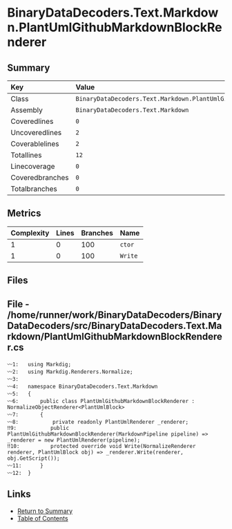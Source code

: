 ﻿# BinaryDataDecoders.Text.Markdown.PlantUmlGithubMarkdownBlockRenderer

## Summary

| Key             | Value                                                                  |
| :-------------- | :--------------------------------------------------------------------- |
| Class           | `BinaryDataDecoders.Text.Markdown.PlantUmlGithubMarkdownBlockRenderer` |
| Assembly        | `BinaryDataDecoders.Text.Markdown`                                     |
| Coveredlines    | `0`                                                                    |
| Uncoveredlines  | `2`                                                                    |
| Coverablelines  | `2`                                                                    |
| Totallines      | `12`                                                                   |
| Linecoverage    | `0`                                                                    |
| Coveredbranches | `0`                                                                    |
| Totalbranches   | `0`                                                                    |

## Metrics

| Complexity | Lines | Branches | Name    |
| :--------- | :---- | :------- | :------ |
| 1          | 0     | 100      | `ctor`  |
| 1          | 0     | 100      | `Write` |

## Files

## File - /home/runner/work/BinaryDataDecoders/BinaryDataDecoders/src/BinaryDataDecoders.Text.Markdown/PlantUmlGithubMarkdownBlockRenderer.cs

```CSharp
〰1:   using Markdig;
〰2:   using Markdig.Renderers.Normalize;
〰3:   
〰4:   namespace BinaryDataDecoders.Text.Markdown
〰5:   {
〰6:       public class PlantUmlGithubMarkdownBlockRenderer : NormalizeObjectRenderer<PlantUmlBlock>
〰7:       {
〰8:           private readonly PlantUmlRenderer _renderer;
‼9:           public PlantUmlGithubMarkdownBlockRenderer(MarkdownPipeline pipeline) => _renderer = new PlantUmlRenderer(pipeline);
‼10:          protected override void Write(NormalizeRenderer renderer, PlantUmlBlock obj) => _renderer.Write(renderer, obj.GetScript());
〰11:      }
〰12:  }
```

## Links

* [Return to Summary](Summary.md)
* [Table of Contents](../TOC.md)

